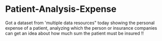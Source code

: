 # Patient-Analysis-Expense
Got a dataset from 'multiple data resources" today showing the personal expense of a patient, analyzing which the person or insurance companies can get an idea about how much sum the patient must be insured !! 
